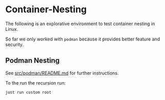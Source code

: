 # Container-Nesting

The following is an explorative environment to test container nesting in Linux.

So far we only worked with `podman` because it provides better feature and
security.

## Podman Nesting

See [src/podman/README.md](src/podman/README.md) for further instructions.

To the run the recursion run:

```shell
just run custom root
```
